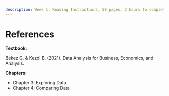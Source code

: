 ```yaml
---
description: Week 1, Reading Instructions, 50 pages, 2 hours to complete
---
```


# References

**Textbook:**

Bekez G. & Kezdi B. (2021). Data Analysis for Business, Economics, and Analysis. &#x20;

**Chapters:**

* Chapter 3: Exploring Data
* Chapter 4: Comparing Data
